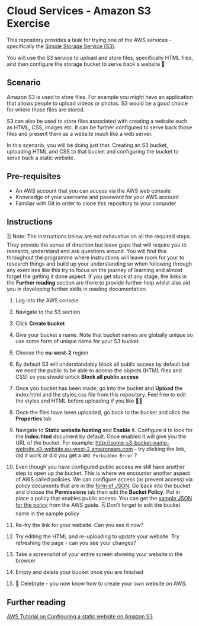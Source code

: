 # Cloud Services - Amazon S3 Exercise

This repository provides a task for trying one of the AWS services - specifically the [Simple Storage Service (S3)](https://aws.amazon.com/s3/).

You will use the S3 service to upload and store files, specifically HTML files, and then configure the storage bucket to serve back a website 🙌

## Scenario

Amazon S3 is used to store files. For example you might have an application that allows people to upload videos or photos. S3 would be a good choice for where those files are stored.

S3 can also be used to store files associated with creating a website such as HTML, CSS, images etc. It can be further configured to serve back those files and present them as a website much like a web server.

In this scenario, you will be doing just that. Creating an S3 bucket, uploading HTML and CSS to that bucket and configuring the bucket to serve back a static website.

## Pre-requisites

- An AWS account that you can access via the AWS web console
- Knowledge of your username and password for your AWS account
- Familiar with Git in order to clone this repository to your computer

## Instructions

🗒️ Note: The instructions below are not exhaustive on all the required steps. They provide the sense of direction but leave gaps that will require you to research, understand and ask questions around. You will find this throughout the programme where instructions will leave room for your to research things and build up your understanding so when following through any exercises like this try to focus on the journey of learning and almost forget the getting it done aspect. If you get stuck at any stage, the links in the **Further reading** section are there to provide further help whilst also aid you in developing further skills in reading documentation.

1. Log into the AWS console

2. Navigate to the S3 section

3. Click **Create bucket**

4. Give your bucket a name. Note that bucket names are globally unique so use some form of unique name for your S3 bucket.

5. Choose the **eu-west-2** region

6. By default S3 will understandably block all public access by default but we need the public to be able to access the objects (HTML files and CSS) so you should untick **Block all public access**

7. Once you bucket has been made, go into the bucket and **Upload** the index.html and the styles.css file from this repository. Feel free to edit the styles and HTML before uploading if you like 👩‍💻

8. Once the files have been uploaded, go back to the bucket and click the **Properties** tab

9. Navigate to **Static website hosting** and **Enable** it. Configure it to look for the **index.html** document by default. Once enabled it will give you the URL of the bucket. For example: http://some-s3-bucket-name-website.s3-website.eu-west-2.amazonaws.com - try clicking the link, did it work or did you get a `403 Forbidden Error` ?

10. Even though you have configured public access we still have another step to open up the bucket. This is where we encounter another aspect of AWS called policies. We can configure access (or prevent access) via policy documents that are in the [form of JSON](https://www.json.org/json-en.html). Go back into the bucket and choose the **Permissions** tab then edit the **Bucket Policy**. Put in place a policy that enables public access. You can get the [sample JSON for the policy](https://docs.aws.amazon.com/AmazonS3/latest/userguide/HostingWebsiteOnS3Setup.html#step4-add-bucket-policy-make-content-public) from the AWS guide. 🗒️ Don't forget to edit the bucket name in the sample policy

11. Re-try the link for your website. Can you see it now?

12. Try editing the HTML and re-uploading to update your website. Try refreshing the page - can you see your changes?

13. Take a screenshot of your entire screen showing your website in the browser

14. Empty and delete your bucket once you are finished

15. 🎉 Celebrate - you now know how to create your own website on AWS. 

## Further reading

[AWS Tutorial on Configuring a static website on Amazon S3](https://docs.aws.amazon.com/AmazonS3/latest/userguide/HostingWebsiteOnS3Setup.html)



